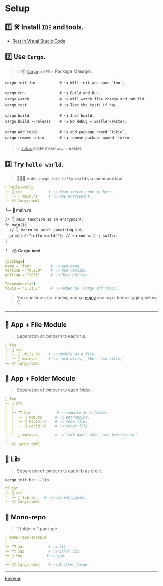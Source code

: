 # Setup

## 1️⃣ 🛠 Install `IDE` and tools.

- [Rust in Visual Studio Code](https://code.visualstudio.com/docs/languages/rust)

## 2️⃣ Use `Cargo`.
> 💡 📦 [`Cargo`](https://doc.rust-lang.org/cargo/index.html) ≈ `NPM` = Package Manager.

```shell
cargo init foo           # 👈 Will init app name `foo`.

cargo run                # 👈 Build and Run.
cargo watch              # 👈 Will watch file change and rebuild.
cargo test               # 👈 Test the tests if has.

cargo build              # 👈 Just build.
cargo build --release    # 👈 No debug = Smaller/Faster.

cargo add tokio          # 👈 add package named `tokio`.
cargo remove tokio       # 👈 remove package named `tokio`.
```
> 💡 [`tokio`](https://tokio.rs/) crate make `async` easier.

## 3️⃣ Try `hello world`.
> 👩🏻‍💻 enter `cargo init hello-world` via command line.
```yml
📂 hello-world
├─ 📂 src            # 👈 keep source code in here.
│  └─ 📄 main.rs     # 👈 app entrypoint.
└─ 📦 Cargo.toml
```

└─ 📄 main.rs
```rust,editable
// 👇 main function as an entrypoint.
fn main(){
  // 👇 macro to print something out.
  println!("hello world!"); // 👈 end with ; suffix.
}
```
└─ 📦 Cargo.toml
```yml
[package]
name = "foo"         # 👈 App name.
version = "0.1.0"    # 👈 App version.
edition = "2021"     # 👈 Rust edition.

[dependencies]
tokio = "1.21.2"     # 👈 Added by `cargo add tokio`.
```

> You can now skip reading and go [enjoy](./enjoy.md) coding or keep digging below. 👇

---

## 🦀 App + File Module
> Separation of concern to each file.

```yml
📂 foo
├─ 📂 src
│  ├─ 📄 utils.rs    # 👈 module as a file.
│  └─ 📄 main.rs     # 👈 `mod utils;` then `use utils;`
└─ 📦 Cargo.toml
```

## 🦀 App + Folder Module
> Separation of concern to each folder.

```yml
📂 foo
├─ 📂 src
│  │
│  ├─ 🗂 bar            # 👈 module as a folder.
│  │  ├─ 📄 mod.rs      # 👈 entrypoint.
│  │  ├─ 📄 hello.rs    # 👈 some file.
│  │  └─ 📄 world.rs    # 👈 other file.
│  │
│  └─ 📄 main.rs        # 👈 `mod bar;` then `use bar::hello;`
│
└─ 📦 Cargo.toml
```

## 🦀 Lib
> Separation of concern to each lib as crate.

```shell
cargo init bar --lib
```

```yml
🗂 bar
├─ 📂 src
│  └─ 📄 lib.rs    # 👈 lib entrypoint.
└─ 📦 Cargo.toml
```

## 🦀 Mono-repo
> 1 folder = 1 package.

```yml
📂 mono-repo-example
│
├─ 🗂 bar           # 👈 lib.
├─ 🗂 baz           # 👈 other lib.
├─ 📁 foo           # 👈 app.
│
└─ 📦 Cargo.toml    # 👈 Another Cargo.
```

---

[Enjoy ➠](./enjoy.md)
